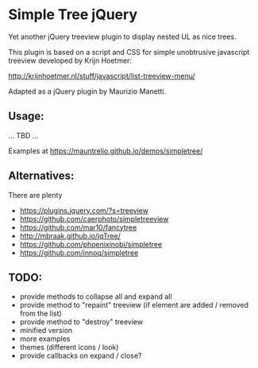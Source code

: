 # Simple Tree jQuery

Yet another jQuery treeview plugin to display nested UL as nice trees.

This plugin is based on a script and CSS for simple unobtrusive javascript treeview developed by Krijn Hoetmer:

http://krijnhoetmer.nl/stuff/javascript/list-treeview-menu/

Adapted as a jQuery plugin by Maurizio Manetti.

## Usage:

... TBD ...

Examples at https://mauntrelio.github.io/demos/simpletree/

## Alternatives:

There are plenty

- https://plugins.jquery.com/?s=treeview
- https://github.com/caerphoto/simpletreeview
- https://github.com/mar10/fancytree
- http://mbraak.github.io/jqTree/
- https://github.com/phoenixinobi/simpletree
- https://github.com/innoq/simpletree

## TODO:

- provide methods to collapse all and expand all
- provide method to "repaint" treeview (if element are added / removed from the list)
- provide method to "destroy" treeview
- minified version
- more examples
- themes (different icons / look)
- provide callbacks on expand / close?
